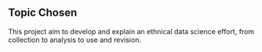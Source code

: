 ## Topic Chosen

This project aim to develop and explain an ethnical data science effort, from collection to analysis to use and revision.


```{tableofcontents} 
```

